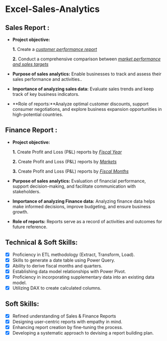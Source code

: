 # Excel-Sales-Analytics
## Sales Report :


- **Project objective:** 

    **1.** Create a _[customer performance report](https://github.com/ShamithaJoseph/Excel-Sales-Analytics/blob/main/Customer%20Performance%20Report.pdf)_ 

    **2.** Conduct a comprehensive comparison between _[market performance and sales targets](https://github.com/ShamithaJoseph/Excel-Sales-Analytics/blob/main/Market%20Performance%20vs%20Target.pdf)_

- **Purpose of sales analytics:** Enable businesses to track and assess their sales performance and activities..

- **Importance of analyzing sales data:** Evaluate sales trends and keep track of key business indicators.

- **Role of reports:**Analyze optimal customer discounts, support consumer negotiations, and explore business expansion opportunities in high-potential countries.



## Finance Report :

- **Project objective:** 

    **1.** Create Profit and Loss (P&L) reports by _[Fiscal Year](https://github.com/ShamithaJoseph/Excel-Sales-Analytics/blob/main/P%20%26%20L%20By%20Year%20Report.pdf)_ 

   **2.** Create Profit and Loss (P&L) reports by _[Markets](https://github.com/ShamithaJoseph/Excel-Sales-Analytics/blob/main/P%20%26%20L%20By%20Market.pdf)_

   **3.** Create Profit and Loss (P&L) reports by _[Fiscal Months](https://github.com/ShamithaJoseph/Excel-Sales-Analytics/blob/main/P%20%26%20L%20by%20Fiscal%20Months.pdf)_

- **Purpose of sales analytics:** Evaluation of financial performance, support decision-making, and facilitate communication with stakeholders.

- **Importance of analyzing Finance data:** Analyzing finance data helps make informed decisions, improve budgeting, and ensure business growth.

- **Role of reports:** Reports serve as a record of activities and outcomes for future reference.


## Technical & Soft Skills:
- [x]	Proficiency in ETL methodology (Extract, Transform, Load).
- [x]	Skills to generate a date table using Power Query.
- [x]	Ability to derive fiscal months and quarters.
- [x]	Establishing data model relationships with Power Pivot.
- [x]	Proficiency in incorporating supplementary data into an existing data model.
- [x]	Utilizing DAX to create calculated columns.

## Soft Skills:
- [x]	Refined understanding of Sales & Finance Reports
- [x]	Designing user-centric reports with empathy in mind.
- [x]	Enhancing report creation by fine-tuning the process.
- [x]	Developing a systematic approach to devising a report building plan.
